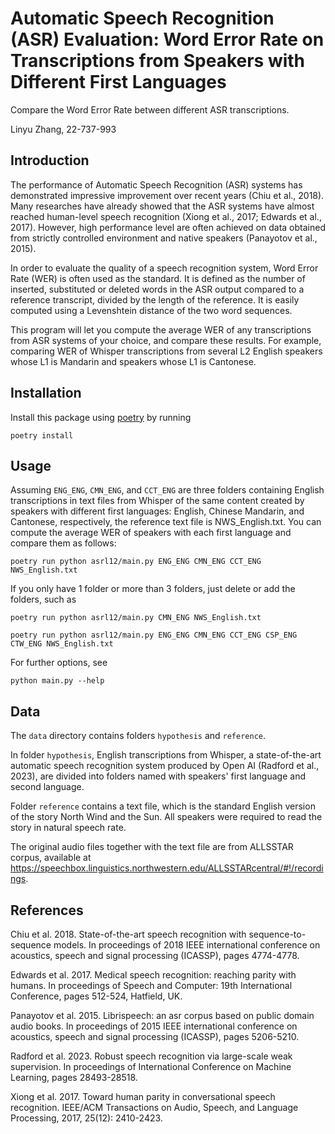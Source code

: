 # Automatic Speech Recognition (ASR) Evaluation: Word Error Rate on Transcriptions from Speakers with Different First Languages

Compare the Word Error Rate between different ASR transcriptions.

Linyu Zhang, 22-737-993

## Introduction

The performance of Automatic Speech Recognition (ASR) systems has demonstrated impressive improvement over recent years (Chiu et al., 2018). Many researches have already showed that the ASR systems have almost reached human-level speech recognition (Xiong et al., 2017; Edwards et al., 2017). However, high performance level are often achieved on data obtained from strictly controlled environment and native speakers (Panayotov et al., 2015). 

In order to evaluate the quality of a speech recognition system, Word Error Rate (WER) is often used as the standard. It is defined as the number of inserted, substituted or deleted words in the ASR output compared to a reference transcript, divided by the length of the reference. It is easily computed using a Levenshtein distance of the two word sequences. 

This program will let you compute the average WER of any transcriptions from ASR systems of your choice, and compare these results. For example, comparing WER of Whisper transcriptions from several L2 English speakers whose L1 is Mandarin and speakers whose L1 is Cantonese. 


## Installation

Install this package using [poetry](https://python-poetry.org/docs/#installation) by running

    poetry install


## Usage

Assuming `ENG_ENG`, `CMN_ENG`, and `CCT_ENG` are three folders containing English transcriptions in text files from Whisper of the same content created by speakers with different first languages: English, Chinese Mandarin, and Cantonese, respectively, the reference text file is  NWS_English.txt. You can compute the average WER of speakers with each first language and compare them as follows:

    poetry run python asrl12/main.py ENG_ENG CMN_ENG CCT_ENG NWS_English.txt

If you only have 1 folder or more than 3 folders, just delete or add the folders, such as

    poetry run python asrl12/main.py CMN_ENG NWS_English.txt

    poetry run python asrl12/main.py ENG_ENG CMN_ENG CCT_ENG CSP_ENG CTW_ENG NWS_English.txt

For further options, see

    python main.py --help


## Data

The `data` directory contains folders `hypothesis` and `reference`. 

In folder `hypothesis`, English transcriptions from Whisper, a state-of-the-art automatic speech recognition system produced by Open AI (Radford et al., 2023), are divided into folders named with speakers' first language and second language. 

Folder `reference` contains a text file, which is the standard English version of the story North Wind and the Sun. All speakers were required to read the story in natural speech rate. 

The original audio files together with the text file are from ALLSSTAR corpus, available at https://speechbox.linguistics.northwestern.edu/ALLSSTARcentral/#!/recordings.


## References

Chiu et al. 2018. State-of-the-art speech recognition with sequence-to-sequence models. In proceedings of 2018 IEEE international conference on acoustics, speech and signal processing (ICASSP),
pages 4774-4778.

Edwards et al. 2017. Medical speech recognition: reaching parity with humans. In proceedings of Speech and Computer: 19th International Conference,
pages 512-524, Hatfield, UK.

Panayotov et al. 2015. Librispeech: an asr corpus based on public domain audio books. In proceedings of 2015 IEEE international conference on acoustics, speech and signal processing (ICASSP),
pages 5206-5210.

Radford et al. 2023. Robust speech recognition via large-scale weak supervision. In proceedings of International Conference on Machine Learning,
pages 28493-28518.

Xiong et al. 2017. Toward human parity in conversational speech recognition. 
IEEE/ACM Transactions on Audio, Speech, and Language Processing, 2017, 25(12): 2410-2423.
